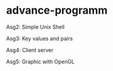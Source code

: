 # advance-programm
Asg2: Simple Unix Shell

Asg3: Key values and pairs

Asg4: Client server

Asg5: Graphic with OpenGL


